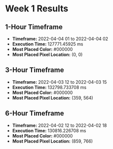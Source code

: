 # Week 1 Results
## 1-Hour Timeframe
- **Timeframe:** 2022-04-04 01 to 2022-04-04 02
- **Execution Time:** 127771.45925 ms
- **Most Placed Color:** #000000
- **Most Placed Pixel Location:** (0, 0)
## 3-Hour Timeframe
- **Timeframe:** 2022-04-03 12 to 2022-04-03 15
- **Execution Time:** 132798.733708 ms
- **Most Placed Color:** #000000
- **Most Placed Pixel Location:** (359, 564)
## 6-Hour Timeframe
- **Timeframe:** 2022-04-02 12 to 2022-04-02 18
- **Execution Time:** 130816.226708 ms
- **Most Placed Color:** #000000
- **Most Placed Pixel Location:** (859, 766)